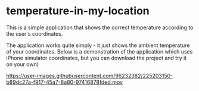 # temperature-in-my-location
This is a simple application that shows the correct temperature according to the user's coordinates.

The application works quite simply - it just shows the ambient temperature of your coordinates. Below is a demonstration of the application which uses iPhone simulator coordinates, but you can download the project and try it on your own)



https://user-images.githubusercontent.com/96232382/225203150-b89dc27a-f917-45a7-8a80-97416878fded.mov

